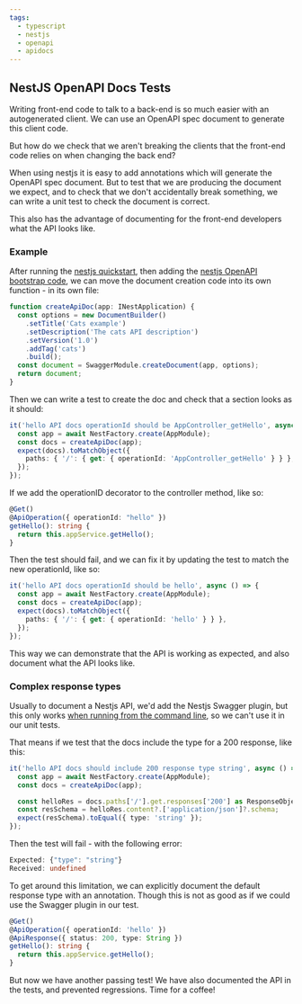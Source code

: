 ```yaml
---
tags:
  - typescript
  - nestjs
  - openapi
  - apidocs
---
```


## NestJS OpenAPI Docs Tests

Writing front-end code to talk to a back-end is so much easier with an autogenerated client. We can use an OpenAPI spec document to generate this client code.

But how do we check that we aren't breaking the clients that the front-end code relies on when changing the back end?

When using nestjs it is easy to add annotations which will generate the OpenAPI spec document. But to test that we are producing the document we expect, and to check that we don't accidentally break something, we can write a unit test to check the document is correct.

This also has the advantage of documenting for the front-end developers what the API looks like.

### Example

After running the [nestjs quickstart](https://docs.nestjs.com/first-steps), then adding the [nestjs OpenAPI bootstrap code](https://docs.nestjs.com/openapi/introduction), we can move the document creation code into its own function - in its own file:

```ts
function createApiDoc(app: INestApplication) {
  const options = new DocumentBuilder()
    .setTitle('Cats example')
    .setDescription('The cats API description')
    .setVersion('1.0')
    .addTag('cats')
    .build();
  const document = SwaggerModule.createDocument(app, options);
  return document;
}
```

Then we can write a test to create the doc and check that a section looks as it should:

```ts
it('hello API docs operationId should be AppController_getHello', async () => {
  const app = await NestFactory.create(AppModule);
  const docs = createApiDoc(app);
  expect(docs).toMatchObject({
    paths: { '/': { get: { operationId: 'AppController_getHello' } } },
  });
});
```

If we add the operationID decorator to the controller method, like so:

```ts
@Get()
@ApiOperation({ operationId: "hello" })
getHello(): string {
  return this.appService.getHello();
}
```

Then the test should fail, and we can fix it by updating the test to match the new operationId, like so:

```ts
it('hello API docs operationId should be hello', async () => {
  const app = await NestFactory.create(AppModule);
  const docs = createApiDoc(app);
  expect(docs).toMatchObject({
    paths: { '/': { get: { operationId: 'hello' } } },
  });
});
```

This way we can demonstrate that the API is working as expected, and also document what the API looks like.

### Complex response types

Usually to document a Nestjs API, we'd add the Nestjs Swagger plugin, but this only works [when running from the command line](https://github.com/nestjs/swagger/issues/1123), so we can't use it in our unit tests.

That means if we test that the docs include the type for a 200 response, like this:

```ts
it('hello API docs should include 200 response type string', async () => {
  const app = await NestFactory.create(AppModule);
  const docs = createApiDoc(app);

  const helloRes = docs.paths['/'].get.responses['200'] as ResponseObject;
  const resSchema = helloRes.content?.['application/json']?.schema;
  expect(resSchema).toEqual({ type: 'string' });
});
```

Then the test will fail - with the following error:

```ts
Expected: {"type": "string"}
Received: undefined
```

To get around this limitation, we can explicitly document the default response type with an annotation. Though this is not as good as if we could use the Swagger plugin in our test.

```ts
@Get()
@ApiOperation({ operationId: 'hello' })
@ApiResponse({ status: 200, type: String })
getHello(): string {
  return this.appService.getHello();
}
```

But now we have another passing test! We have also documented the API in the tests, and prevented regressions. Time for a coffee!
